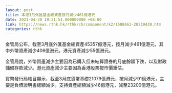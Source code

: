 ```yaml
---
layout: post
title: 本港3月外匯基金總資產按月減少461億港元
date: 2021-04-30 19:31:51.000000000 +08:00
link: https://news.rthk.hk/rthk/ch/component/k2/1588661-20210430.htm
categories: rthk
---
```


金管局公布，截至3月底外匯基金總資產45357億港元，按月減少461億港元，其中外幣資產減少406億港元，港元資產減少55億港元。

金管局說，外幣資產減少主要因為已購入但未結算證券的月底餘額下跌，以及財政儲備存款減少。港元資產減少主要因為香港股票按市價重估。

貨幣發行局帳目顯示，截至3月底貨幣基礎21079億港元，按月減少91億港元，主要是負債證明書總額減少。支持資產總額減少46億港元，減至23200億港元。
